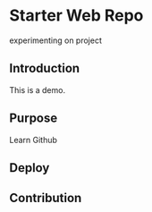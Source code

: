 # Starter Web Repo
 experimenting on project
## Introduction
   This is a demo.
## Purpose
   Learn Github 
## Deploy

## Contribution



